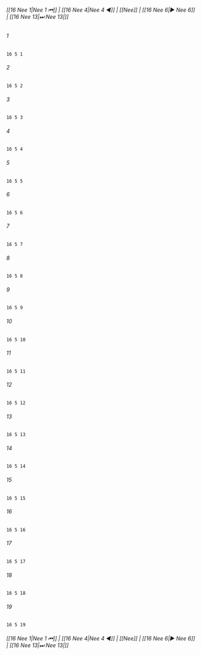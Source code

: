 
###### [[16 Nee 1|Nee 1 ⏮]] | [[16 Nee 4|Nee 4 ◀]] | [[Nee]] | [[16 Nee 6|▶ Nee 6]] | [[16 Nee 13|⏭ Nee 13|]]

###### 1
``` verse
16 5 1 
```
###### 2
``` verse
16 5 2 
```
###### 3
``` verse
16 5 3 
```
###### 4
``` verse
16 5 4 
```
###### 5
``` verse
16 5 5 
```
###### 6
``` verse
16 5 6 
```
###### 7
``` verse
16 5 7 
```
###### 8
``` verse
16 5 8 
```
###### 9
``` verse
16 5 9 
```
###### 10
``` verse
16 5 10 
```
###### 11
``` verse
16 5 11 
```
###### 12
``` verse
16 5 12 
```
###### 13
``` verse
16 5 13 
```
###### 14
``` verse
16 5 14 
```
###### 15
``` verse
16 5 15 
```
###### 16
``` verse
16 5 16 
```
###### 17
``` verse
16 5 17 
```
###### 18
``` verse
16 5 18 
```
###### 19
``` verse
16 5 19 
```

###### [[16 Nee 1|Nee 1 ⏮]] | [[16 Nee 4|Nee 4 ◀]] | [[Nee]] | [[16 Nee 6|▶ Nee 6]] | [[16 Nee 13|⏭ Nee 13|]]

